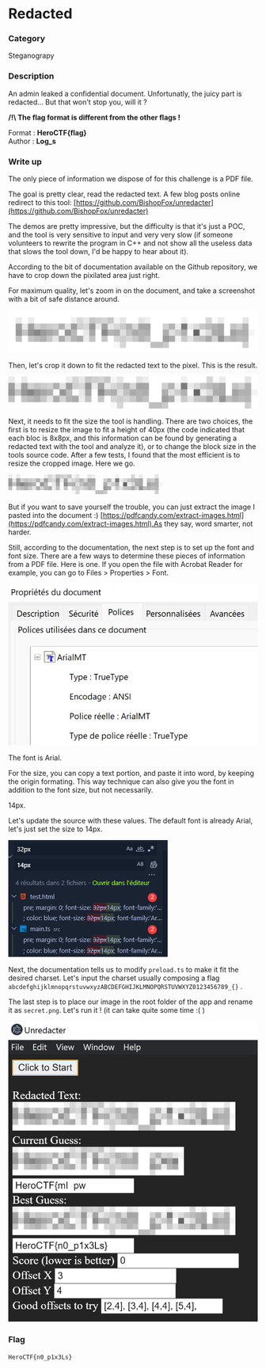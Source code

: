 # Redacted

### Category

Steganograpy

### Description
An admin leaked a confidential document. Unfortunatly, the juicy part is redacted... But that won't stop you, will it ?

<b>/!\ The flag format is different from the other flags !</b>

Format : **HeroCTF{flag}**<br>
Author : **Log_s**

### Write up

The only piece of information we dispose of for this challenge is a PDF file.

The goal is pretty clear, read the redacted text. A few blog posts online redirect to this tool: [https://github.com/BishopFox/unredacter](https://github.com/BishopFox/unredacter)

The demos are pretty impressive, but the difficulty is that it's just a POC, and the tool is very sensitive to input and very very slow (if someone volunteers to rewrite the program in C++ and not show all the useless data that slows the tool down, I'd be happy to hear about it).

According to the bit of documentation available on the Github repository, we have to crop down the pixilated area just right.

For maximum quality, let's zoom in on the document, and take a screenshot with a bit of safe distance around.

![](readme-data/image.png)

Then, let's crop it down to fit the redacted text to the pixel. This is the result.

![](readme-data/crop.png)

Next, it needs to fit the size the tool is handling. There are two choices, the first is to resize the image to fit a height of 40px (the code indicated that each bloc is 8x8px, and this information can be found by generating a redacted text with the tool and analyze it), or to change the block size in the tools source code. After a few tests, I found that the most efficient is to resize the cropped image. Here we go.

![](readme-data/image-001.png)

But if you want to save yourself the trouble, you can just extract the image I pasted into the document :) [https://pdfcandy.com/extract-images.html](https://pdfcandy.com/extract-images.html).As they say, word smarter, not harder.

Still, according to the documentation, the next step is to set up the font and font size. There are a few ways to determine these pieces of information from a PDF file. Here is one. If you open the file with Acrobat Reader for example, you can go to Files > Properties > Font.

![](readme-data/1_image.png)

The font is Arial.

For the size, you can copy a text portion, and paste it into word, by keeping the origin formating. This way technique can also give you the font in addition to the font size, but not necessarily.

14px.

Let's update the source with these values. The default font is already Arial, let's just set the size to 14px.

![](readme-data/2_image.png)

Next, the documentation tells us to modify `preload.ts` to make it fit the desired charset. Let's input the charset usually composing a flag `abcdefghijklmnopqrstuvwxyzABCDEFGHIJKLMNOPQRSTUVWXYZ0123456789_{}` .

The last step is to place our image in the root folder of the app and rename it as `secret.png`. Let's run it ! (it can take quite some time :( )

![](readme-data/3_image.png)

### Flag

```HeroCTF{n0_p1x3Ls}```
